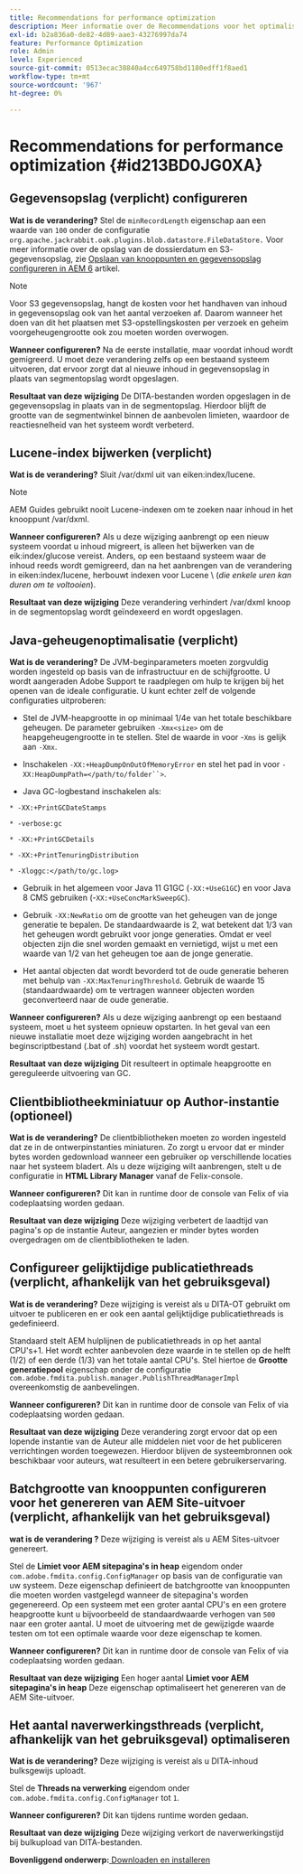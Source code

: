 ```yaml
---
title: Recommendations for performance optimization
description: Meer informatie over de Recommendations voor het optimaliseren van prestaties
exl-id: b2a836a0-de82-4d89-aae3-43276997da74
feature: Performance Optimization
role: Admin
level: Experienced
source-git-commit: 0513ecac38840a4cc649758bd1180edff1f8aed1
workflow-type: tm+mt
source-wordcount: '967'
ht-degree: 0%

---
```


# Recommendations for performance optimization {#id213BD0JG0XA}

## Gegevensopslag \(verplicht\) configureren

**Wat is de verandering?**
Stel de `minRecordLength` eigenschap aan een waarde van `100` onder de configuratie `org.apache.jackrabbit.oak.plugins.blob.datastore.FileDataStore.` Voor meer informatie over de opslag van de dossierdatum en S3- gegevensopslag, zie [Opslaan van knooppunten en gegevensopslag configureren in AEM 6](https://helpx.adobe.com/experience-manager/6-5/sites/deploying/using/data-store-config.html) artikel.

>[!NOTE]
>
> Voor S3 gegevensopslag, hangt de kosten voor het handhaven van inhoud in gegevensopslag ook van het aantal verzoeken af. Daarom wanneer het doen van dit het plaatsen met S3-opstellingskosten per verzoek en geheim voorgeheugengrootte ook zou moeten worden overwogen.

**Wanneer configureren?**
Na de eerste installatie, maar voordat inhoud wordt gemigreerd. U moet deze verandering zelfs op een bestaand systeem uitvoeren, dat ervoor zorgt dat al nieuwe inhoud in gegevensopslag in plaats van segmentopslag wordt opgeslagen.

**Resultaat van deze wijziging**
De DITA-bestanden worden opgeslagen in de gegevensopslag in plaats van in de segmentopslag. Hierdoor blijft de grootte van de segmentwinkel binnen de aanbevolen limieten, waardoor de reactiesnelheid van het systeem wordt verbeterd.

## Lucene-index bijwerken \(verplicht\)

**Wat is de verandering?**
Sluit /var/dxml uit van eiken:index/lucene.

>[!NOTE]
>
> AEM Guides gebruikt nooit Lucene-indexen om te zoeken naar inhoud in het knooppunt /var/dxml.

**Wanneer configureren?**
Als u deze wijziging aanbrengt op een nieuw systeem voordat u inhoud migreert, is alleen het bijwerken van de eik:index/glucose vereist. Anders, op een bestaand systeem waar de inhoud reeds wordt gemigreerd, dan na het aanbrengen van de verandering in eiken:index/lucene, herbouwt indexen voor Lucene \ (*die enkele uren kan duren om te voltooien*\).

**Resultaat van deze wijziging**
Deze verandering verhindert /var/dxml knoop in de segmentopslag wordt geïndexeerd en wordt opgeslagen.

## Java-geheugenoptimalisatie \(verplicht\)

**Wat is de verandering?**
De JVM-beginparameters moeten zorgvuldig worden ingesteld op basis van de infrastructuur en de schijfgrootte. U wordt aangeraden Adobe Support te raadplegen om hulp te krijgen bij het openen van de ideale configuratie. U kunt echter zelf de volgende configuraties uitproberen:

- Stel de JVM-heapgrootte in op minimaal 1/4e van het totale beschikbare geheugen. De parameter gebruiken `-Xmx<size>` om de heapgeheugengrootte in te stellen. Stel de waarde in voor -`Xms` is gelijk aan `-Xmx`.

- Inschakelen `-XX:+HeapDumpOnOutOfMemoryError` en stel het pad in voor `-XX:HeapDumpPath=</path/to/folder``>`.

- Java GC-logbestand inschakelen als:

`* -XX:+PrintGCDateStamps`

`* -verbose:gc`

`* -XX:+PrintGCDetails`

`* -XX:+PrintTenuringDistribution`

`* -Xloggc:</path/to/gc.log>`

- Gebruik in het algemeen voor Java 11 G1GC \(`-XX:+UseG1GC`\) en voor Java 8 CMS gebruiken \(-`XX:+UseConcMarkSweepGC`\).

- Gebruik `-XX:NewRatio` om de grootte van het geheugen van de jonge generatie te bepalen. De standaardwaarde is 2, wat betekent dat 1/3 van het geheugen wordt gebruikt voor jonge generaties. Omdat er veel objecten zijn die snel worden gemaakt en vernietigd, wijst u met een waarde van 1/2 van het geheugen toe aan de jonge generatie.

- Het aantal objecten dat wordt bevorderd tot de oude generatie beheren met behulp van `-XX:MaxTenuringThreshold`. Gebruik de waarde 15 \(standaardwaarde\) om te vertragen wanneer objecten worden geconverteerd naar de oude generatie.

**Wanneer configureren?**
Als u deze wijziging aanbrengt op een bestaand systeem, moet u het systeem opnieuw opstarten. In het geval van een nieuwe installatie moet deze wijziging worden aangebracht in het beginscriptbestand \(.bat of .sh\) voordat het systeem wordt gestart.

**Resultaat van deze wijziging**
Dit resulteert in optimale heapgrootte en gereguleerde uitvoering van GC.

## Clientbibliotheekminiatuur op Author-instantie \(optioneel\)

**Wat is de verandering?**
De clientbibliotheken moeten zo worden ingesteld dat ze in de ontwerpinstanties miniaturen. Zo zorgt u ervoor dat er minder bytes worden gedownload wanneer een gebruiker op verschillende locaties naar het systeem bladert. Als u deze wijziging wilt aanbrengen, stelt u de configuratie in **HTML Library Manager** vanaf de Felix-console.

**Wanneer configureren?**
Dit kan in runtime door de console van Felix of via codeplaatsing worden gedaan.

**Resultaat van deze wijziging**
Deze wijziging verbetert de laadtijd van pagina&#39;s op de instantie Auteur, aangezien er minder bytes worden overgedragen om de clientbibliotheken te laden.

## Configureer gelijktijdige publicatiethreads \(verplicht, afhankelijk van het gebruiksgeval\)

**Wat is de verandering?**
Deze wijziging is vereist als u DITA-OT gebruikt om uitvoer te publiceren en er ook een aantal gelijktijdige publicatiethreads is gedefinieerd.

Standaard stelt AEM hulplijnen de publicatiethreads in op het aantal CPU&#39;s+1. Het wordt echter aanbevolen deze waarde in te stellen op de helft \(1/2\) of een derde \(1/3\) van het totale aantal CPU&#39;s. Stel hiertoe de **Grootte generatiepool** eigenschap onder de configuratie `com.adobe.fmdita.publish.manager.PublishThreadManagerImpl` overeenkomstig de aanbevelingen.

**Wanneer configureren?**
Dit kan in runtime door de console van Felix of via codeplaatsing worden gedaan.

**Resultaat van deze wijziging**
Deze verandering zorgt ervoor dat op een lopende instantie van de Auteur alle middelen niet voor de het publiceren verrichtingen worden toegewezen. Hierdoor blijven de systeembronnen ook beschikbaar voor auteurs, wat resulteert in een betere gebruikerservaring.

## Batchgrootte van knooppunten configureren voor het genereren van AEM Site-uitvoer \(verplicht, afhankelijk van het gebruiksgeval\)

**wat is de verandering ?**
Deze wijziging is vereist als u AEM Sites-uitvoer genereert.

Stel de **Limiet voor AEM sitepagina&#39;s in heap** eigendom onder `com.adobe.fmdita.config.ConfigManager` op basis van de configuratie van uw systeem. Deze eigenschap definieert de batchgrootte van knooppunten die moeten worden vastgelegd wanneer de sitepagina&#39;s worden gegenereerd. Op een systeem met een groter aantal CPU&#39;s en een grotere heapgrootte kunt u bijvoorbeeld de standaardwaarde verhogen van `500` naar een groter aantal. U moet de uitvoering met de gewijzigde waarde testen om tot een optimale waarde voor deze eigenschap te komen.

**Wanneer configureren?**
Dit kan in runtime door de console van Felix of via codeplaatsing worden gedaan.

**Resultaat van deze wijziging**
Een hoger aantal **Limiet voor AEM sitepagina&#39;s in heap** Deze eigenschap optimaliseert het genereren van de AEM Site-uitvoer.

## Het aantal naverwerkingsthreads \(verplicht, afhankelijk van het gebruiksgeval\) optimaliseren

**Wat is de verandering?**
Deze wijziging is vereist als u DITA-inhoud bulksgewijs uploadt.

Stel de **Threads na verwerking** eigendom onder `com.adobe.fmdita.config.ConfigManager` tot `1`.

**Wanneer configureren?**
Dit kan tijdens runtime worden gedaan.

**Resultaat van deze wijziging**
Deze wijziging verkort de naverwerkingstijd bij bulkupload van DITA-bestanden.

**Bovenliggend onderwerp:**[ Downloaden en installeren](download-install.md)
